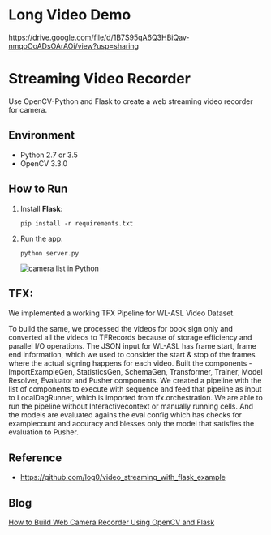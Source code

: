 # Long Video Demo
https://drive.google.com/file/d/1B7S95qA6Q3HBiQav-nmqoOoADsOArAOi/view?usp=sharing

# Streaming Video Recorder
Use OpenCV-Python and Flask to create a web streaming video recorder for camera.

## Environment
* Python 2.7 or 3.5
* OpenCV 3.3.0

## How to Run 
1. Install **Flask**:

    ```
    pip install -r requirements.txt
    ```

2. Run the app:

    ```
    python server.py
    ```
    ![camera list in Python](screenshot/web-camera-video-recorder.PNG)

## TFX:
We implemented a working TFX Pipeline for WL-ASL Video Dataset.

To build the same, we processed the videos for book sign only and converted all the videos to TFRecords because of storage efficiency and parallel I/O operations. The JSON input for WL-ASL has frame start, frame end information, which we used to consider the start & stop of the frames where the actual signing happens for each video. Built the components - ImportExampleGen, StatisticsGen, SchemaGen, Transformer, Trainer, Model Resolver, Evaluator and Pusher components. We created a pipeline with the list of components to execute with sequence and feed that pipeline as input to LocalDagRunner, which is imported from tfx.orchestration. We are able to run the pipeline without Interactivecontext or manually running cells. And the models are evaluated agains the eval config which has checks for examplecount and accuracy and blesses only the model that satisfies the evaluation to Pusher. 

## Reference
* https://github.com/log0/video_streaming_with_flask_example

## Blog
[How to Build Web Camera Recorder Using OpenCV and Flask][1]

[0]:https://en.wikipedia.org/wiki/Microsoft_Windows_SDK
[1]:http://www.codepool.biz/web-camera-recorder-oepncv-flask.html
